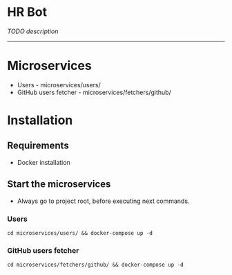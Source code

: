 # HR Bot
*TODO description*

---
# Microservices
- Users - microservices/users/
- GitHub users fetcher - microservices/fetchers/github/

# Installation

## Requirements
- Docker installation

## Start the microservices
* Always go to project root, before executing next commands.

### Users
`cd microservices/users/ && docker-compose up -d`

### GitHub users fetcher
`cd microservices/fetchers/github/ && docker-compose up -d`
